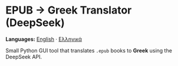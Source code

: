 # EPUB → Greek Translator (DeepSeek)

**Languages:** [English](README.en.md) · [Ελληνικά](README.el.md)

Small Python GUI tool that translates `.epub` books to **Greek** using the DeepSeek API.

